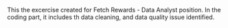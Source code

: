 This the excercise created for Fetch Rewards - Data Analyst position. In the coding part, it includes th data cleaning, and data quality issue identified. 
